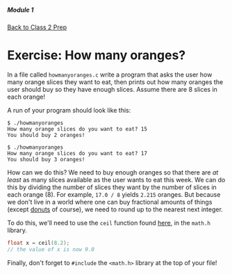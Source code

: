 ##### Module 1

[Back to Class 2 Prep](../../class2-prep)

# Exercise: How many oranges?

In a file called `howmanyoranges.c` write a program that asks the user how many orange slices they want to eat, then prints out how many oranges the user should buy so they have enough slices. Assume there are 8 slices in each orange!

A run of your program should look like this:
```
$ ./howmanyoranges
How many orange slices do you want to eat? 15
You should buy 2 oranges!
```

```
$ ./howmanyoranges
How many orange slices do you want to eat? 17
You should buy 3 oranges!
```


How can we do this?  We need to buy enough oranges so that there are *at least* as many slices available as the user wants to eat this week. We can do this by dividing the number of slices they want by the number of slices in each orange (8). For example, `17.0 / 8` yields `2.215` oranges. But because we don't live in a world where one can buy fractional amounts of things (except [donuts](../../studios/donuts) of course), we need to round up to the nearest next integer.

To do this, we'll need to use the `ceil` function found <a href="https://reference.cs50.net/math.h/ceil" target="_blank">here</a>, in the `math.h` library.

```c
float x = ceil(8.2);
// the value of x is now 9.0
```

Finally, don't forget to `#include` the `<math.h>` library at the top of your file!

